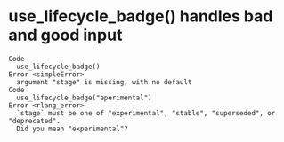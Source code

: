 # use_lifecycle_badge() handles bad and good input

    Code
      use_lifecycle_badge()
    Error <simpleError>
      argument "stage" is missing, with no default
    Code
      use_lifecycle_badge("eperimental")
    Error <rlang_error>
      `stage` must be one of "experimental", "stable", "superseded", or "deprecated".
      Did you mean "experimental"?

